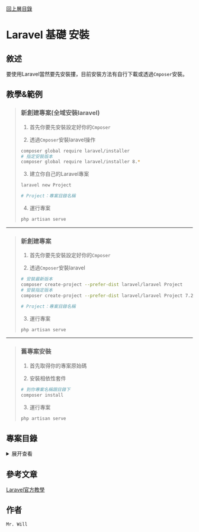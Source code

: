 [回上層目錄](../README.md)

# Laravel 基礎 安裝

## **敘述**
要使用Laravel當然要先安裝摟，目前安裝方法有自行下載或透過`Cmposer`安裝。

## **教學&範例**
> ### 新創建專案(全域安裝laravel)
> 
> 1. 首先你要先安裝設定好你的`Cmposer`
> 
> 2. 透過`Cmposer`安裝laravel操作
> ```bash
> composer global require laravel/installer
> # 指定安裝版本
> composer global require laravel/installer 8.*
> ```
> 
> 3. 建立你自己的Laravel專案
> ```bash
> laravel new Project
> 
> # Project：專案目錄名稱
> ```
> 
> 4. 運行專案
> ```bash
> php artisan serve
> ```

---

> ### 新創建專案
> 1. 首先你要先安裝設定好你的`Cmposer`
> 
> 2. 透過`Cmposer`安裝laravel
> ```bash
> # 安裝最新版本
> composer create-project --prefer-dist laravel/laravel Project
> # 安裝指定版本
> composer create-project --prefer-dist laravel/laravel Project 7.22.*
> 
> # Project：專案目錄名稱
> ```
> 
> 3. 運行專案
> ```bash
> php artisan serve
> ```

---

> ### 舊專案安裝
> 1. 首先取得你的專案原始碼
> 
> 2. 安裝相依性套件
> ```bash
> # 到你專案名稱跟目錄下
> composer install
> ```
> 
> 3. 運行專案
> ```bash
> php artisan serve
> ```

## **專案目錄**
<details>
<summary>展开查看</summary>
<pre><code>
├── app
│   ├── Console             (排程&工程模式)
│   ├── Exceptions          (例外處理)
│   ├── Http
│   │   ├── Controllers     (控制器Controller)
│   │   ├── Middleware      (中間件)
│   │   └── Kernel.php
│   ├── Models              (資料庫Model #自行建立)
│   └── Providers
├── bootstrap
├── config                  (專案設定)
├── database                (資料庫遷移)
├── public                  (運行程式主要目錄)
├── resources               (資源)
│   ├── js
│   ├── lang                (語系)
│   ├── sass
│   └── views               (視圖View)
├── routes                  (路由)
├── storage                 (暫存 #服務器上要設權限)
├── tests                   (測試單元)
├── vendor                  (相依套件軟體存放區)
├── .env.example            (環境設定範例)
├── .env                    (環境設定 #如果不存在複製範例使用)
├── artisan
├── composer.json           (相依套件安裝資訊)
├── composer.lock           (相依套件鎖定版本)
├── package.json
├── phpunit.xml
├── README.md
├── server.php
└── webpack.mix.js
</code></pre>
</details>

## **參考文章**
[Laravel官方教學](https://laravel.com/docs/8.x/installation#installation-via-composer)

## **作者**
`Mr. Will`
